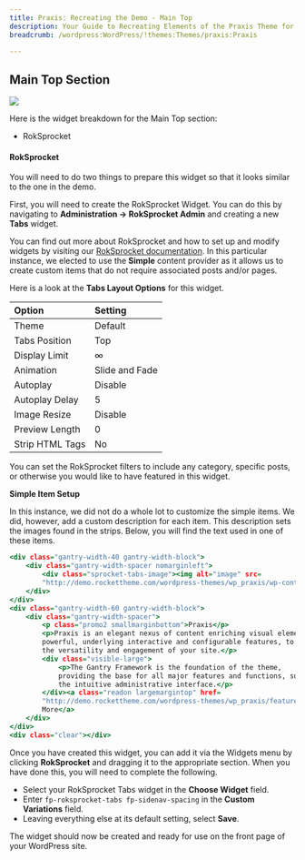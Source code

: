 ```yaml
---
title: Praxis: Recreating the Demo - Main Top
description: Your Guide to Recreating Elements of the Praxis Theme for WordPress
breadcrumb: /wordpress:WordPress/!themes:Themes/praxis:Praxis

---
```


Main Top Section
-----

![][demo]

Here is the widget breakdown for the Main Top section:

* RokSprocket

#### RokSprocket

You will need to do two things to prepare this widget so that it looks similar to the one in the demo.

First, you will need to create the RokSprocket Widget. You can do this by navigating to **Administration -> RokSprocket Admin** and creating a new **Tabs** widget.

You can find out more about RokSprocket and how to set up and modify widgets by visiting our [RokSprocket documentation][roksprocket]. In this particular instance, we elected to use the **Simple** content provider as it allows us to create custom items that do not require associated posts and/or pages.

Here is a look at the **Tabs Layout Options** for this widget.

| Option          | Setting        |
| :-------------- | :------------  |
| Theme           | Default        |
| Tabs Position   | Top            |
| Display Limit   | ∞              |
| Animation       | Slide and Fade |
| Autoplay        | Disable        |
| Autoplay Delay  | 5              |
| Image Resize    | Disable        |
| Preview Length  | 0              |
| Strip HTML Tags | No             |

You can set the RokSprocket filters to include any category, specific posts, or otherwise you would like to have featured in this widget.

**Simple Item Setup**

In this instance, we did not do a whole lot to customize the simple items. We did, however, add a custom description for each item. This description sets the images found in the strips. Below, you will find the text used in one of these items.

~~~ .html
<div class="gantry-width-40 gantry-width-block">
    <div class="gantry-width-spacer nomarginleft">
        <div class="sprocket-tabs-image"><img alt="image" src=
        "http://demo.rockettheme.com/wordpress-themes/wp_praxis/wp-content/rockettheme/rt_praxis_wp/frontpage/roksprocket-tabs/img1.jpg"></div>
    </div>
</div>
<div class="gantry-width-60 gantry-width-block">
    <div class="gantry-width-spacer">
        <p class="promo2 smallmarginbottom">Praxis</p>
        <p>Praxis is an elegant nexus of content enriching visual elements and
        powerful, underlying interactive and configurable features, to maximize
        the versatility and engagement of your site.</p>
        <div class="visible-large">
            <p>The Gantry Framework is the foundation of the theme,
            providing the base for all major features and functions, such as
            the intuitive administrative interface.</p>
        </div><a class="readon largemargintop" href=
        "http://demo.rockettheme.com/wordpress-themes/wp_praxis/features/">Read
        More</a>
    </div>
</div>
<div class="clear"></div>
~~~

Once you have created this widget, you can add it via the Widgets menu by clicking **RokSprocket** and dragging it to the appropriate section. When you have done this, you will need to complete the following.

* Select your RokSprocket Tabs widget in the **Choose Widget** field.
* Enter `fp-roksprocket-tabs fp-sidenav-spacing` in the **Custom Variations** field.
* Leaving everything else at its default setting, select **Save**.

The widget should now be created and ready for use on the front page of your WordPress site.

[demo]: assets/demo_7.jpeg
[roksprocket]: ../../plugins/roksprocket/
